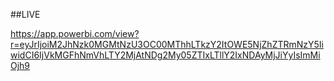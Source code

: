 ##LIVE

https://app.powerbi.com/view?r=eyJrIjoiM2JhNzk0MGMtNzU3OC00MThhLTkzY2ItOWE5NjZhZTRmNzY5IiwidCI6IjVkMGFhNmVhLTY2MjAtNDg2My05ZTIxLTllY2IxNDAyMjJiYyIsImMiOjh9
